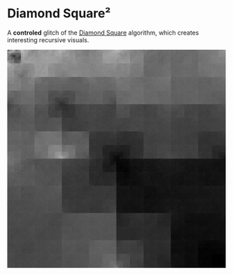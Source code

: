 # Diamond Square²
 A **controled** glitch of the [Diamond Square](https://en.wikipedia.org/wiki/Diamond-square_algorithm) algorithm, which creates interesting recursive visuals.
 
 ![example of an output](https://github.com/SimonTalaga/DiamondSquare/blob/master/screenshots/16182019529.png)
